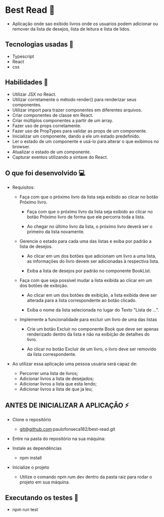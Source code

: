# Best Read 📘
- Aplicação onde sao exibido livros onde os usuarios podem adicionar ou remover da lista de desejos, lista de leitura e lista de lidos.

## Tecnologias usadas 🚀 
- Typescript 
- React
- css

## Habilidades 📌
- Utilizar JSX no React.
- Utilizar corretamente o método render() para renderizar seus componentes.
- Utilizar import para trazer componentes em diferentes arquivos.
- Criar componentes de classe em React.
- Criar múltiplos componentes a partir de um array.
- Fazer uso de props corretamente.
- Fazer uso de PropTypes para validar as props de um componente.
- Inicializar um componente, dando a ele um estado predefinido.
- Ler o estado de um componente e usá-lo para alterar o que exibimos no browser.
- Atualizar o estado de um componente.
- Capturar eventos utilizando a sintaxe do React.

## O que foi desenvolvido 💻 

- Requisitos: 
    * Faça com que o próximo livro da lista seja exibido ao clicar no botão Próximo livro.
        
        * Faça com que o próximo livro da lista seja exibido ao clicar no botão Próximo livro de forma que ele percorra toda a lista.

        * Ao chegar no último livro da lista, o próximo livro deverá ser o primeiro da lista novamente.

    * Gerencie o estado para cada uma das listas e exiba por padrão a lista de desejos.
        
        * Ao clicar em um dos botões que adicionam um livro a uma lista, as informações do livro devem ser adicionadas à respectiva lista.
        
        * Exiba a lista de desejos por padrão no componente BookList.

    * Faça com que seja possível mudar a lista exibida ao clicar em um dos botões de exibição.

        * Ao clicar em um dos botões de exibição, a lista exibida deve ser alterada para a lista correspondente ao botão clicado.

        * Exiba o nome da lista selecionada no lugar do Texto "Lista de ...".

    * Implemente a funcionalidade para excluir um livro de uma das listas

        * Crie um botão Excluir no componente Book que deve ser apenas renderizado dentro da lista e não na exibição de detalhes do livro.
        
        * Ao clicar no botão Excluir de um livro, o livro deve ser removido da lista correspondente.

- Ao utilizar essa aplicação uma pessoa usuária será capaz de:
    * Percorrer uma lista de livros;
    * Adicionar livros a lista de desejados;
    * Adicionar livros a lista que esta lendo;
    * Adicionar livros a lista de que ja leu;

## ANTES DE INICIALIZAR A APLICAÇÃO ⚡ 
- Clone o repositório
    * git@github.com:paulofonseca182/best-read.git
- Entre na pasta do repositório na sua máquina:

- Instale as dependências
    * npm install

- Inicialize o projeto
    * Utilize o comando npm rum dev dentro da pasta raiz para rodar o projeto em sua máquina.

## Executando os testes 🧪
- npm run test